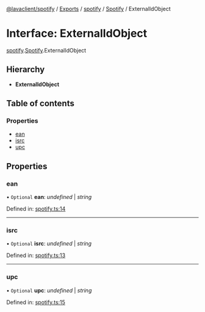 [@lavaclient/spotify](../README.md) / [Exports](../modules.md) / [spotify](../modules/spotify.md) / [Spotify](../modules/spotify.spotify-1.md) / ExternalIdObject

# Interface: ExternalIdObject

[spotify](../modules/spotify.md).[Spotify](../modules/spotify.spotify-1.md).ExternalIdObject

## Hierarchy

* **ExternalIdObject**

## Table of contents

### Properties

- [ean](spotify.spotify.externalidobject.md#ean)
- [isrc](spotify.spotify.externalidobject.md#isrc)
- [upc](spotify.spotify.externalidobject.md#upc)

## Properties

### ean

• `Optional` **ean**: *undefined* \| *string*

Defined in: [spotify.ts:14](https://github.com/Lavaclient/plugins/blob/09b0c37/packages/spotify/src/spotify.ts#L14)

___

### isrc

• `Optional` **isrc**: *undefined* \| *string*

Defined in: [spotify.ts:13](https://github.com/Lavaclient/plugins/blob/09b0c37/packages/spotify/src/spotify.ts#L13)

___

### upc

• `Optional` **upc**: *undefined* \| *string*

Defined in: [spotify.ts:15](https://github.com/Lavaclient/plugins/blob/09b0c37/packages/spotify/src/spotify.ts#L15)
